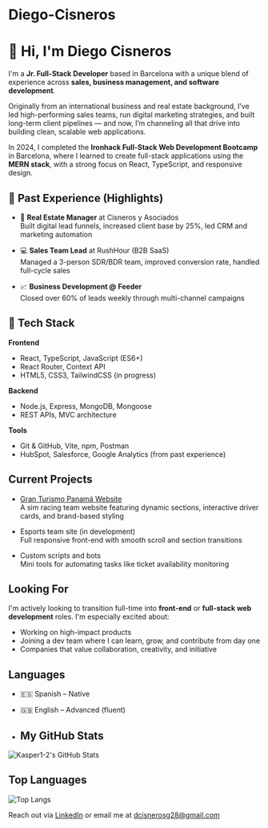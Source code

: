 # Diego-Cisneros

# 👋 Hi, I'm Diego Cisneros

I'm a **Jr. Full-Stack Developer** based in Barcelona with a unique blend of experience across **sales, business management, and software development**.

Originally from an international business and real estate background, I’ve led high-performing sales teams, run digital marketing strategies, and built long-term client pipelines — and now, I’m channeling all that drive into building clean, scalable web applications.

In 2024, I completed the **Ironhack Full-Stack Web Development Bootcamp** in Barcelona, where I learned to create full-stack applications using the **MERN stack**, with a strong focus on React, TypeScript, and responsive design.



## 💼 Past Experience (Highlights)

- 🏢 **Real Estate Manager** at Cisneros y Asociados  
  Built digital lead funnels, increased client base by 25%, led CRM and marketing automation

- 💻 **Sales Team Lead** at RushHour (B2B SaaS)  
  Managed a 3-person SDR/BDR team, improved conversion rate, handled full-cycle sales

- 📈 **Business Development @ Feeder**  
  Closed over 60% of leads weekly through multi-channel campaigns



## 🧠 Tech Stack

**Frontend**
- React, TypeScript, JavaScript (ES6+)
- React Router, Context API
- HTML5, CSS3, TailwindCSS (in progress)

**Backend**
- Node.js, Express, MongoDB, Mongoose
- REST APIs, MVC architecture

**Tools**
- Git & GitHub, Vite, npm, Postman
- HubSpot, Salesforce, Google Analytics (from past experience)



##  Current Projects

-  [Gran Turismo Panamá Website](https://github.com/Kasper1-2/GTP-web)  
  A sim racing team website featuring dynamic sections, interactive driver cards, and brand-based styling

-  Esports team site (in development)  
  Full responsive front-end with smooth scroll and section transitions

-  Custom scripts and bots  
  Mini tools for automating tasks like ticket availability monitoring



##  Looking For

I'm actively looking to transition full-time into **front-end** or **full-stack web development** roles. I'm especially excited about:

- Working on high-impact products
- Joining a dev team where I can learn, grow, and contribute from day one
- Companies that value collaboration, creativity, and initiative



##  Languages

- 🇪🇸 Spanish – Native  
- 🇬🇧 English – Advanced (fluent)

- ##  My GitHub Stats

![Kasper1-2's GitHub Stats](https://github-readme-stats.vercel.app/api?username=Kasper1-2&show_icons=true&theme=tokyonight&count_private=true)

## Top Languages

![Top Langs](https://github-readme-stats.vercel.app/api/top-langs/?username=Kasper1-2&layout=compact&theme=tokyonight)





Reach out via [LinkedIn](https://www.linkedin.com/in/dfcisnerosg/) or email me at dcisnerosg28@gmail.com
